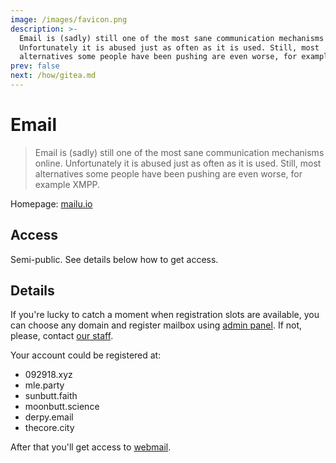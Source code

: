 ```yaml
---
image: /images/favicon.png
description: >-
  Email is (sadly) still one of the most sane communication mechanisms online.
  Unfortunately it is abused just as often as it is used. Still, most
  alternatives some people have been pushing are even worse, for example XMPP.
prev: false
next: /how/gitea.md
---
```


# Email

> Email is (sadly) still one of the most sane communication mechanisms online. Unfortunately it is abused just as often as it is used. Still, most alternatives some people have been pushing are even worse, for example XMPP.

Homepage: [mailu.io](https://mailu.io)

## Access

Semi-public. See details below how to get access.

## Details

If you're lucky to catch a moment when registration slots are available, you can choose any domain and register mailbox using [admin panel](https://mail.092918.xyz/admin). If not, please, contact [our staff](/who/#staff).

Your account could be registered at:

- 092918.xyz
- mle.party
- sunbutt.faith
- moonbutt.science
- derpy.email
- thecore.city

After that you'll get access to [webmail](https://mail.092918.xyz/webmail).
